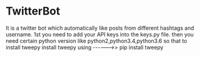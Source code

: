 # TwitterBot
It is a twitter bot which automatically like posts from different hashtags and username.
1st you need to add your API keys into the keys.py file.
then you need certain python version like python2,python3.4,python3.6 so that to install tweepy
install tweepy using  ------>>    pip install tweepy     
